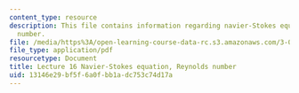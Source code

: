 ```yaml
---
content_type: resource
description: This file contains information regarding navier-Stokes equation, Reynolds
  number.
file: /media/https%3A/open-learning-course-data-rc.s3.amazonaws.com/3-044-materials-processing-spring-2013/13146e29bf5f6a0fbb1adc753c74d17a_MIT3_044S13_Lec16.pdf
file_type: application/pdf
resourcetype: Document
title: Lecture 16 Navier-Stokes equation, Reynolds number
uid: 13146e29-bf5f-6a0f-bb1a-dc753c74d17a
---
```

